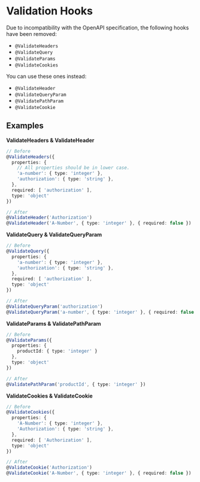 # Validation Hooks

Due to incompatibility with the OpenAPI specification, the following hooks have been removed:

- `@ValidateHeaders`
- `@ValidateQuery`
- `@ValidateParams`
- `@ValidateCookies`

You can use these ones instead:
- `@ValidateHeader`
- `@ValidateQueryParam`
- `@ValidatePathParam`
- `@ValidateCookie`

## Examples

**ValidateHeaders & ValidateHeader**
```typescript
// Before
@ValidateHeaders({
  properties: {
    // All properties should be in lower case.
    'a-number': { type: 'integer' },
    'authorization': { type: 'string' },
  },
  required: [ 'authorization' ],
  type: 'object'
})

// After
@ValidateHeader('Authorization')
@ValidateHeader('A-Number', { type: 'integer' }, { required: false })
```

**ValidateQuery & ValidateQueryParam**
```typescript
// Before
@ValidateQuery({
  properties: {
    'a-number': { type: 'integer' },
    'authorization': { type: 'string' },
  },
  required: [ 'authorization' ],
  type: 'object'
})

// After
@ValidateQueryParam('authorization')
@ValidateQueryParam('a-number', { type: 'integer' }, { required: false })
```

**ValidateParams & ValidatePathParam**
```typescript
// Before
@ValidateParams({
  properties: {
    productId: { type: 'integer' }
  },
  type: 'object'
})

// After
@ValidatePathParam('productId', { type: 'integer' })
```

**ValidateCookies & ValidateCookie**
```typescript
// Before
@ValidateCookies({
  properties: {
    'A-Number': { type: 'integer' },
    'Authorization': { type: 'string' },
  },
  required: [ 'Authorization' ],
  type: 'object'
})

// After
@ValidateCookie('Authorization')
@ValidateCookie('A-Number', { type: 'integer' }, { required: false })
```